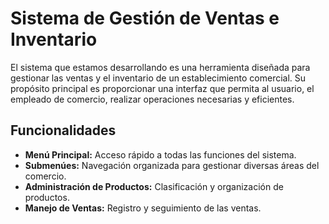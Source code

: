 # Sistema de Gestión de Ventas e Inventario

El sistema que estamos desarrollando es una herramienta diseñada para gestionar las ventas y el inventario de un establecimiento comercial.
Su propósito principal es proporcionar una interfaz que permita al usuario, el empleado de comercio, realizar operaciones necesarias y eficientes.

## Funcionalidades

- **Menú Principal:** Acceso rápido a todas las funciones del sistema.
- **Submenúes:** Navegación organizada para gestionar diversas áreas del comercio.
- **Administración de Productos:** Clasificación y organización de productos.
- **Manejo de Ventas:** Registro y seguimiento de las ventas.

